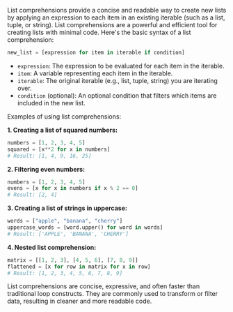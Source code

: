 List comprehensions provide a concise and readable way to create new lists by applying an expression to each item in an existing iterable (such as a list, tuple, or string). List comprehensions are a powerful and efficient tool for creating lists with minimal code. Here's the basic syntax of a list comprehension:

```python
new_list = [expression for item in iterable if condition]
```

- `expression`: The expression to be evaluated for each item in the iterable.
- `item`: A variable representing each item in the iterable.
- `iterable`: The original iterable (e.g., list, tuple, string) you are iterating over.
- `condition` (optional): An optional condition that filters which items are included in the new list.

Examples of using list comprehensions:

**1. Creating a list of squared numbers:**
```python
numbers = [1, 2, 3, 4, 5]
squared = [x**2 for x in numbers]
# Result: [1, 4, 9, 16, 25]
```

**2. Filtering even numbers:**
```python
numbers = [1, 2, 3, 4, 5]
evens = [x for x in numbers if x % 2 == 0]
# Result: [2, 4]
```

**3. Creating a list of strings in uppercase:**
```python
words = ["apple", "banana", "cherry"]
uppercase_words = [word.upper() for word in words]
# Result: ['APPLE', 'BANANA', 'CHERRY']
```

**4. Nested list comprehension:**
```python
matrix = [[1, 2, 3], [4, 5, 6], [7, 8, 9]]
flattened = [x for row in matrix for x in row]
# Result: [1, 2, 3, 4, 5, 6, 7, 8, 9]
```

List comprehensions are concise, expressive, and often faster than traditional loop constructs. They are commonly used to transform or filter data, resulting in cleaner and more readable code.
